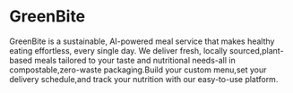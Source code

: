 # GreenBite
GreenBite is a sustainable, AI-powered meal service that makes healthy eating effortless, every single day. We deliver fresh, locally sourced,plant-based meals tailored to your taste and nutritional needs-all in compostable,zero-waste packaging.Build your custom menu,set your delivery schedule,and track your nutrition with our easy-to-use platform.
